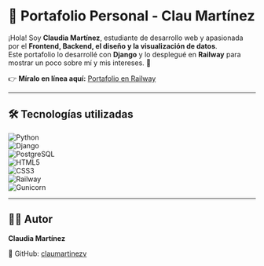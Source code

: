 # 💜 Portafolio Personal - Clau Martínez  

¡Hola! Soy **Claudia Martínez**, estudiante de desarrollo web y apasionada por el **Frontend, Backend, el diseño y la visualización de datos**.  
Este portafolio lo desarrollé con **Django** y lo desplegué en **Railway** para mostrar un poco sobre mí y mis intereses. 🚀  

👉 **Míralo en línea aquí:** [Portafolio en Railway](https://web-production-c06b.up.railway.app/)  

---

## 🛠️ Tecnologías utilizadas  

![Python](https://img.shields.io/badge/Python-3776AB?style=for-the-badge&logo=python&logoColor=white)  
![Django](https://img.shields.io/badge/Django-092E20?style=for-the-badge&logo=django&logoColor=white)  
![PostgreSQL](https://img.shields.io/badge/PostgreSQL-336791?style=for-the-badge&logo=postgresql&logoColor=white)  
![HTML5](https://img.shields.io/badge/HTML5-E34F26?style=for-the-badge&logo=html5&logoColor=white)  
![CSS3](https://img.shields.io/badge/CSS3-1572B6?style=for-the-badge&logo=css3&logoColor=white)  
![Railway](https://img.shields.io/badge/Railway-0B0D0E?style=for-the-badge&logo=railway&logoColor=white)  
![Gunicorn](https://img.shields.io/badge/Gunicorn-499848?style=for-the-badge&logo=gunicorn&logoColor=white)  

---


## 👩‍💻 Autor  

**Claudia Martínez**  

📌 GitHub: [claumartinezv](https://github.com/claumartinezv)  
